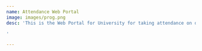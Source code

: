 ```yaml
---
name: Attendance Web Portal
image: images/prog.png
desc: 'This is the Web Portal for University for taking attendance on daily basis.

'

---
```

